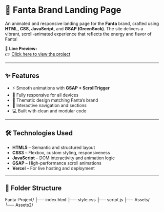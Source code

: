 # 🍊 Fanta Brand Landing Page

An animated and responsive landing page for the **Fanta** brand, crafted using **HTML**, **CSS**, **JavaScript**, and **GSAP (GreenSock)**. The site delivers a vibrant, scroll-animated experience that reflects the energy and flavor of Fanta!

🚀 **Live Preview:**  
👉 [Click here to view the project](https://fanta-project-six.vercel.app/)

---

## ✨ Features

- ⚡ Smooth animations with **GSAP + ScrollTrigger**
- 📱 Fully responsive for all devices
- 🍹 Thematic design matching Fanta’s brand
- 🎯 Interactive navigation and sections
- 💻 Built with clean and modular code

---

## 🛠️ Technologies Used

- **HTML5** – Semantic and structured layout  
- **CSS3** – Flexbox, custom styling, responsiveness  
- **JavaScript** – DOM interactivity and animation logic  
- **GSAP** – High-performance scroll animations  
- **Vercel** – For live hosting and deployment

---

## 📂 Folder Structure

Fanta-Project/
├── index.html
├── style.css
├── script.js
├── Assets/
└── Assets2/
